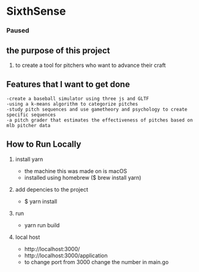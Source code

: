 # SixthSense

### Paused

## the purpose of this project

1) to create a tool for pitchers who want to advance their craft 

## Features that I want to get done
    -create a baseball simulator using three js and GLTF 
    -using a k-means algorithm to categorize pitches
    -study pitch sequences and use gametheory and psychology to create specific sequences
    -a pitch grader that estimates the effectiveness of pitches based on mlb pitcher data


## How to Run Locally
1) install yarn 
    - the machine this was made on is macOS
    - installed using homebrew ($ brew install yarn)

2) add depencies to the project 
    - $ yarn install

3) run 
    - yarn run build

4) local host
    - http://localhost:3000/
    - http://localhost:3000/application
    - to change port from 3000 change the number in main.go 


